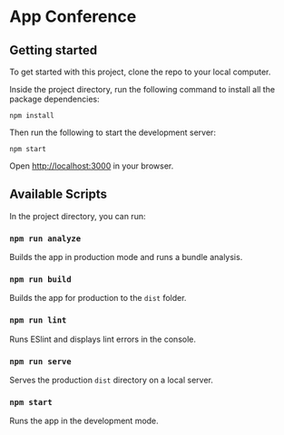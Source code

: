# App Conference

## Getting started

To get started with this project, clone the repo to your local computer.

Inside the project directory, run the following command to install all the package dependencies:

```
npm install
```

Then run the following to start the development server:

```
npm start
```

Open [http://localhost:3000](http://localhost:3000) in your browser.

## Available Scripts

In the project directory, you can run:

### `npm run analyze`

Builds the app in production mode and runs a bundle analysis.

### `npm run build`

Builds the app for production to the `dist` folder.

### `npm run lint`

Runs ESlint and displays lint errors in the console.

### `npm run serve`

Serves the production `dist` directory on a local server.

### `npm start`

Runs the app in the development mode.
